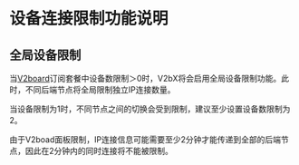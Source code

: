 # 设备连接限制功能说明

## 全局设备限制

当[V2board](https://github.com/wyx2685/v2board)订阅套餐中设备数限制＞0时，V2bX将会启用全局设备限制功能。此时，不同后端节点将全局限制独立IP连接数量。

当设备限制为1时，不同节点之间的切换会受到限制，建议至少设置设备数限制为2。

由于V2boad面板限制，IP连接信息可能需要至少2分钟才能传递到全部的后端节点，因此在2分钟内的同时连接将不能被限制。
